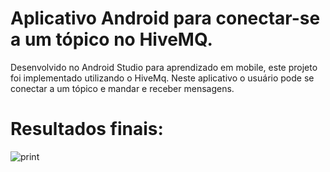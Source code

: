# Aplicativo Android para conectar-se a um tópico no HiveMQ.

Desenvolvido no Android Studio para aprendizado em mobile, este projeto foi implementado utilizando o HiveMq. Neste aplicativo o usuário pode se conectar a um tópico e mandar e receber mensagens.

# Resultados finais:

![print](https://github.com/EricW900/MqttConnection/assets/113937150/a050abc4-1500-4fb6-b4df-56fc0f768aa0)
